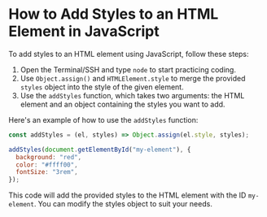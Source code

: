 # How to Add Styles to an HTML Element in JavaScript

To add styles to an HTML element using JavaScript, follow these steps:

1. Open the Terminal/SSH and type `node` to start practicing coding.
2. Use `Object.assign()` and `HTMLElement.style` to merge the provided `styles` object into the style of the given element.
3. Use the `addStyles` function, which takes two arguments: the HTML element and an object containing the styles you want to add.

Here's an example of how to use the `addStyles` function:

```js
const addStyles = (el, styles) => Object.assign(el.style, styles);

addStyles(document.getElementById("my-element"), {
  background: "red",
  color: "#ffff00",
  fontSize: "3rem",
});
```

This code will add the provided styles to the HTML element with the ID `my-element`. You can modify the styles object to suit your needs.
